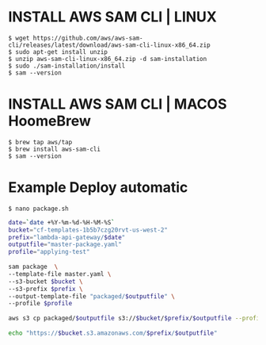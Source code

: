# INSTALL AWS SAM CLI | LINUX

```console
$ wget https://github.com/aws/aws-sam-cli/releases/latest/download/aws-sam-cli-linux-x86_64.zip
$ sudo apt-get install unzip
$ unzip aws-sam-cli-linux-x86_64.zip -d sam-installation
$ sudo ./sam-installation/install
$ sam --version
```

# INSTALL AWS SAM CLI | MACOS HoomeBrew

```console
$ brew tap aws/tap
$ brew install aws-sam-cli
$ sam --version
```

# Example Deploy automatic

```console
$ nano package.sh
```

```bash
date=`date +%Y-%m-%d-%H-%M-%S`
bucket="cf-templates-1b5b7czg20rvt-us-west-2"
prefix="lambda-api-gateway/$date"
outputfile="master-package.yaml"
profile="applying-test"
 
sam package  \
--template-file master.yaml \
--s3-bucket $bucket \
--s3-prefix $prefix \
--output-template-file "packaged/$outputfile" \
--profile $profile
 
aws s3 cp packaged/$outputfile s3://$bucket/$prefix/$outputfile --profile $profile
 
echo "https://$bucket.s3.amazonaws.com/$prefix/$outputfile"
```